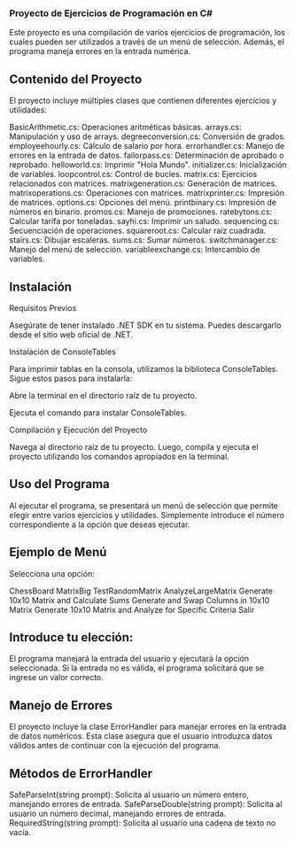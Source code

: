 ### Proyecto de Ejercicios de Programación en C#

Este proyecto es una compilación de varios ejercicios de programación, los cuales pueden ser utilizados a través de un menú de selección. Además, el programa maneja errores en la entrada numérica.

## Contenido del Proyecto

El proyecto incluye múltiples clases que contienen diferentes ejercicios y utilidades:

BasicArithmetic.cs: Operaciones aritméticas básicas.
arrays.cs: Manipulación y uso de arrays.
degreeconversion.cs: Conversión de grados.
employeehourly.cs: Cálculo de salario por hora.
errorhandler.cs: Manejo de errores en la entrada de datos.
failorpass.cs: Determinación de aprobado o reprobado.
helloworld.cs: Imprimir "Hola Mundo".
initializer.cs: Inicialización de variables.
loopcontrol.cs: Control de bucles.
matrix.cs: Ejercicios relacionados con matrices.
matrixgeneration.cs: Generación de matrices.
matrixoperations.cs: Operaciones con matrices.
matrixprinter.cs: Impresión de matrices.
options.cs: Opciones del menú.
printbinary.cs: Impresión de números en binario.
promos.cs: Manejo de promociones.
ratebytons.cs: Calcular tarifa por toneladas.
sayhi.cs: Imprimir un saludo.
sequencing.cs: Secuenciación de operaciones.
squareroot.cs: Calcular raíz cuadrada.
stairs.cs: Dibujar escaleras.
sums.cs: Sumar números.
switchmanager.cs: Manejo del menú de selección.
variableexchange.cs: Intercambio de variables.

## Instalación

Requisitos Previos

Asegúrate de tener instalado .NET SDK en tu sistema. Puedes descargarlo desde el sitio web oficial de .NET.

Instalación de ConsoleTables

Para imprimir tablas en la consola, utilizamos la biblioteca ConsoleTables. Sigue estos pasos para instalarla:

Abre la terminal en el directorio raíz de tu proyecto.

Ejecuta el comando para instalar ConsoleTables.

Compilación y Ejecución del Proyecto

Navega al directorio raíz de tu proyecto. Luego, compila y ejecuta el proyecto utilizando los comandos apropiados en la terminal.


## Uso del Programa

Al ejecutar el programa, se presentará un menú de selección que permite elegir entre varios ejercicios y utilidades. Simplemente introduce el número correspondiente a la opción que deseas ejecutar.

## Ejemplo de Menú

Selecciona una opción:

ChessBoard
MatrixBig
TestRandomMatrix
AnalyzeLargeMatrix
Generate 10x10 Matrix and Calculate Sums
Generate and Swap Columns in 10x10 Matrix
Generate 10x10 Matrix and Analyze for Specific Criteria
Salir

## Introduce tu elección:

El programa manejará la entrada del usuario y ejecutará la opción seleccionada. Si la entrada no es válida, el programa solicitará que se ingrese un valor correcto.


## Manejo de Errores

El proyecto incluye la clase ErrorHandler para manejar errores en la entrada de datos numéricos. Esta clase asegura que el usuario introduzca datos válidos antes de continuar con la ejecución del programa.


## Métodos de ErrorHandler

SafeParseInt(string prompt): Solicita al usuario un número entero, manejando errores de entrada.
SafeParseDouble(string prompt): Solicita al usuario un número decimal, manejando errores de entrada.
RequiredString(string prompt): Solicita al usuario una cadena de texto no vacía.